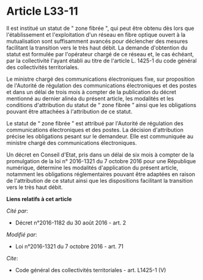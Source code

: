 # Article L33-11

Il est institué un statut de " zone fibrée ", qui peut être obtenu dès lors que l'établissement et l'exploitation d'un réseau
en fibre optique ouvert à la mutualisation sont suffisamment avancés pour déclencher des mesures facilitant la transition
vers le très haut débit. La demande d'obtention du statut est formulée par l'opérateur chargé de ce réseau et, le cas
échéant, par la collectivité l'ayant établi au titre de l'article L. 1425-1 du code général des collectivités territoriales. 

Le ministre chargé des communications électroniques fixe, sur proposition de l'Autorité de régulation des communications
électroniques et des postes et dans un délai de trois mois à compter de la publication du décret mentionné au dernier alinéa
du présent article, les modalités et les conditions d'attribution du statut de “ zone fibrée ” ainsi que les obligations
pouvant être attachées à l'attribution de ce statut. 

Le statut de “ zone fibrée ” est attribué par l'Autorité de régulation des communications électroniques et des postes. La
décision d'attribution précise les obligations pesant sur le demandeur. Elle est communiquée au ministre chargé des
communications électroniques. 

Un décret en Conseil d'Etat, pris dans un délai de six mois à compter de la promulgation de la loi n° 2016-1321 du 7 octobre
2016 pour une République numérique, détermine les modalités d'application du présent article, notamment les obligations
réglementaires pouvant être adaptées en raison de l'attribution de ce statut ainsi que les dispositions facilitant la
transition vers le très haut débit.

**Liens relatifs à cet article**

_Cité par_:

  - Décret n°2016-1182 du 30 août 2016 - art. 2

_Modifié par_:

  - Loi n°2016-1321 du 7 octobre 2016 - art. 71

_Cite_:

  - Code général des collectivités territoriales - art. L1425-1 (V)
